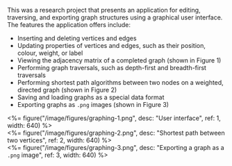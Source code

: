 This was a research project that presents an application for editing, traversing, and exporting graph structures using a graphical user interface. The features the application offers include:
 - Inserting and deleting vertices and edges
 - Updating properties of vertices and edges, such as their position, colour, weight, or label
 - Viewing the adjacency matrix of a completed graph (shown in Figure 1)
 - Performing graph traversals, such as depth-first and breadth-first traversals
 - Performing shortest path algorithms between two nodes on a weighted, directed graph (shown in Figure 2)
 - Saving and loading graphs as a special data format
 - Exporting graphs as `.png` images (shown in Figure 3)

<div class="centre"><%= figure("/image/figures/graphing-1.png", desc: "User interface", ref: 1, width: 640) %></div>
<div class="centre"><%= figure("/image/figures/graphing-2.png", desc: "Shortest path between two vertices", ref: 2, width: 640) %></div>
<div class="centre"><%= figure("/image/figures/graphing-3.png", desc: "Exporting a graph as a <code>.png</code> image", ref: 3, width: 640) %></div>
